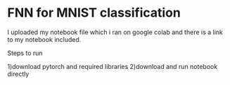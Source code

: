 # FNN for MNIST classification
I uploaded my notebook file which i ran on google colab and there is a link to my notebook included.

Steps to run

1)download pytorch and required libraries
2)download and run notebook directly
